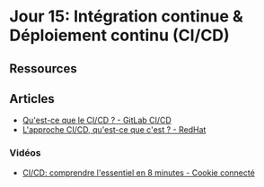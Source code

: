 # Jour 15: Intégration continue & Déploiement continu (CI/CD)

## Ressources

## Articles

- [Qu'est-ce que le CI/CD ? - GitLab CI/CD](https://about.gitlab.com/fr-fr/topics/ci-cd/)
- [L'approche CI/CD, qu'est-ce que c'est ? - RedHat](https://www.redhat.com/fr/topics/devops/what-is-ci-cd)

### Vidéos

- [CI/CD: comprendre l'essentiel en 8 minutes - Cookie connecté](https://www.youtube.com/watch?v=ws1qGuFMYlc)